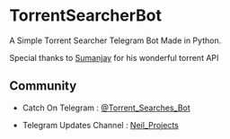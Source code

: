 # TorrentSearcherBot
A Simple Torrent Searcher Telegram Bot Made in Python.

Special thanks to [Sumanjay](https://github.com/cyberboysumanjay) for his wonderful torrent API




## Community

- Catch On Telegram : [@Torrent_Searches_Bot](https://telegram.dog/Torrent_Searches_Bot)

- Telegram Updates Channel : [Neil_Projects](https://telegram.dog/Neil_Projects)

